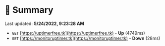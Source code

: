 # 📖 Summary
Last updated: **5/24/2022, 9:23:28 AM**

- `GET` [https://uptimerfree.tk](https://uptimerfree.tk) - **Up** (4749ms)
- `GET` [https://monitoruptimer.tk](https://monitoruptimer.tk) - **Down** (28ms)
